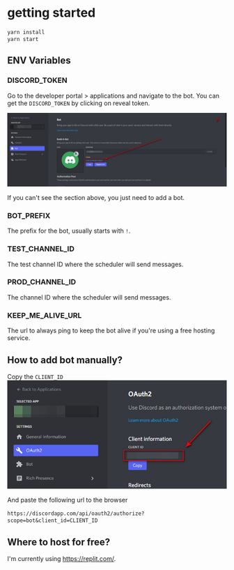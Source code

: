 # getting started
```
yarn install
yarn start
```

## ENV Variables
### DISCORD_TOKEN

Go to the developer portal > applications and navigate to the bot. You can get the `DISCORD_TOKEN` by clicking on reveal token.

![DISCORD_TOKEN](/docs/discord_token.jpg)

If you can't see the section above, you just need to add a bot.

### BOT_PREFIX
The prefix for the bot, usually starts with `!`.

### TEST_CHANNEL_ID
The test channel ID where the scheduler will send messages.

### PROD_CHANNEL_ID
The channel ID where the scheduler will send messages.

### KEEP_ME_ALIVE_URL
The url to always ping to keep the bot alive if you're using a free hosting service.

## How to add bot manually?
Copy the `CLIENT_ID`
![CLIENT_ID](/docs/client_id.jpg)

And paste the following url to the browser

```
https://discordapp.com/api/oauth2/authorize?scope=bot&client_id=CLIENT_ID
```

## Where to host for free?
I'm currently using https://replit.com/.
